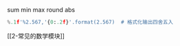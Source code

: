 sum
min
max
round
abs
```python
%.1f'%2.567,'{0:.2f}'.format(2.567)  # 格式化输出四舍五入
```


[[2-常见的数学模块]]